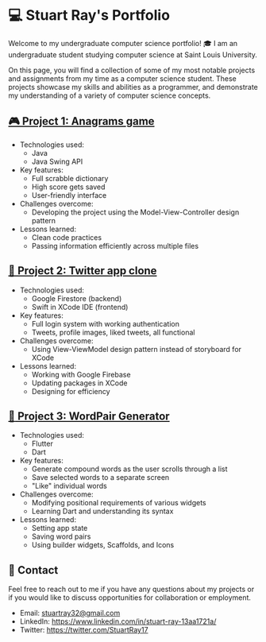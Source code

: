 # 💻 Stuart Ray's Portfolio

Welcome to my undergraduate computer science portfolio! 🎓 I am an undergraduate student studying computer science at Saint Louis University.

On this page, you will find a collection of some of my most notable projects and assignments from my time as a computer science student. These projects showcase my skills and abilities as a programmer, and demonstrate my understanding of a variety of computer science concepts.

## [🎮 Project 1: Anagrams game](https://github.com/Stuartwastaken/Anagrams)

- Technologies used: 
  - Java
  - Java Swing API
- Key features: 
  - Full scrabble dictionary
  - High score gets saved
  - User-friendly interface
- Challenges overcome: 
  - Developing the project using the Model-View-Controller design pattern
- Lessons learned: 
  - Clean code practices
  - Passing information efficiently across multiple files


## [📱 Project 2: Twitter app clone](https://github.com/Stuartwastaken/Twitter)

- Technologies used: 
  - Google Firestore (backend)
  - Swift in XCode IDE (frontend)
- Key features: 
  - Full login system with working authentication
  - Tweets, profile images, liked tweets, all functional
- Challenges overcome: 
  - Using View-ViewModel design pattern instead of storyboard for XCode
- Lessons learned: 
  - Working with Google Firebase
  - Updating packages in XCode
  - Designing for efficiency



## [:speech_balloon: Project 3: WordPair Generator](https://github.com/Stuartwastaken/WordPairGenerator)

- Technologies used: 
  - Flutter
  - Dart
- Key features: 
  - Generate compound words as the user scrolls through a list
  - Save selected words to a separate screen
  - "Like" individual words
- Challenges overcome: 
  - Modifying positional requirements of various widgets
  - Learning Dart and understanding its syntax
- Lessons learned:
  - Setting app state
  - Saving word pairs
  - Using builder widgets, Scaffolds, and Icons

## 📧 Contact

Feel free to reach out to me if you have any questions about my projects or if you would like to discuss opportunities for collaboration or employment.

- Email: stuartray32@gmail.com
- LinkedIn: https://www.linkedin.com/in/stuart-ray-13aa1721a/
- Twitter: https://twitter.com/StuartRay17
